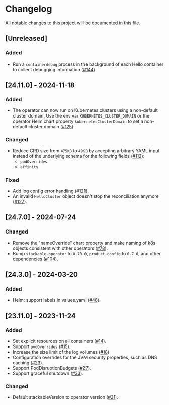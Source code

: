 # Changelog

All notable changes to this project will be documented in this file.

## [Unreleased]

### Added

- Run a `containerdebug` process in the background of each Hello container to collect debugging information ([#144]).

[#144]: https://github.com/stackabletech/hello-world-operator/pull/144

## [24.11.0] - 2024-11-18

### Added

- The operator can now run on Kubernetes clusters using a non-default cluster domain.
  Use the env var `KUBERNETES_CLUSTER_DOMAIN` or the operator Helm chart property `kubernetesClusterDomain` to set a non-default cluster domain ([#125]).

### Changed

- Reduce CRD size from `475KB` to `49KB` by accepting arbitrary YAML input instead of the underlying schema for the following fields ([#112]):
  - `podOverrides`
  - `affinity`

### Fixed

- Add log config error handling ([#121]).
- An invalid `HelloCluster` object doesn't stop the reconciliation anymore ([#127]).

[#112]: https://github.com/stackabletech/hello-world-operator/pull/112
[#121]: https://github.com/stackabletech/hello-world-operator/pull/121
[#125]: https://github.com/stackabletech/hello-world-operator/pull/125
[#127]: https://github.com/stackabletech/hello-world-operator/pull/127

## [24.7.0] - 2024-07-24

### Changed

- Remove the "nameOverride" chart property and make naming of k8s objects
  consistent with other operators ([#78]).
- Bump `stackable-operator` to `0.70.0`, `product-config` to `0.7.0`, and other dependencies ([#104]).

[#78]: https://github.com/stackabletech/hello-world-operator/pull/78
[#104]: https://github.com/stackabletech/hello-world-operator/pull/104

## [24.3.0] - 2024-03-20

### Added

- Helm: support labels in values.yaml ([#48]).

[#48]: https://github.com/stackabletech/hello-world-operator/pull/48

## [23.11.0] - 2023-11-24

### Added

- Set explicit resources on all containers ([#14]).
- Support `podOverrides` ([#15]).
- Increase the size limit of the log volumes ([#18])
- Configuration overrides for the JVM security properties, such as DNS caching ([#23]).
- Support PodDisruptionBudgets ([#27]).
- Support graceful shutdown ([#33]).

### Changed

- Default stackableVersion to operator version ([#21]).

[#14]: https://github.com/stackabletech/hello-world-operator/pull/14
[#15]: https://github.com/stackabletech/hello-world-operator/pull/15
[#18]: https://github.com/stackabletech/hello-world-operator/pull/18
[#21]: https://github.com/stackabletech/hello-world-operator/pull/21
[#23]: https://github.com/stackabletech/hello-world-operator/pull/23
[#27]: https://github.com/stackabletech/hello-world-operator/pull/27
[#33]: https://github.com/stackabletech/hello-world-operator/pull/33
